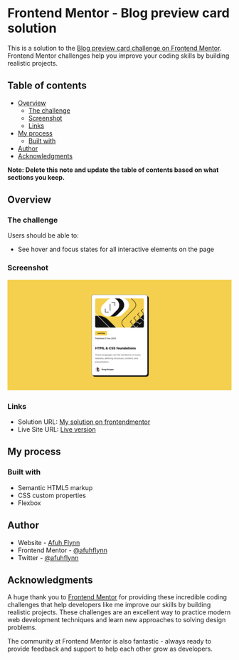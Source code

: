 # Frontend Mentor - Blog preview card solution

This is a solution to the [Blog preview card challenge on Frontend Mentor](https://www.frontendmentor.io/challenges/blog-preview-card-ckPaj01IcS). Frontend Mentor challenges help you improve your coding skills by building realistic projects.

## Table of contents

- [Overview](#overview)
  - [The challenge](#the-challenge)
  - [Screenshot](#screenshot)
  - [Links](#links)
- [My process](#my-process)
  - [Built with](#built-with)
- [Author](#author)
- [Acknowledgments](#acknowledgments)

**Note: Delete this note and update the table of contents based on what sections you keep.**

## Overview

### The challenge

Users should be able to:

- See hover and focus states for all interactive elements on the page

### Screenshot

![Solution ScreenShot](./public/screenshot.png)

### Links

- Solution URL: [My solution on frontendmentor](https://github.com/afuhflynn/blog-preview-card)
- Live Site URL: [Live version](https://your-live-site-url.com)

## My process

### Built with

- Semantic HTML5 markup
- CSS custom properties
- Flexbox

## Author

- Website - [Afuh Flynn](https://github.com/afuhflynn)
- Frontend Mentor - [@afuhflynn](https://www.frontendmentor.io/profile/afuhflynn)
- Twitter - [@afuhflynn](https://www.twitter.com/afuhflynn)

## Acknowledgments

A huge thank you to [Frontend Mentor](https://www.frontendmentor.io) for providing these incredible coding challenges that help developers like me improve our skills by building realistic projects. These challenges are an excellent way to practice modern web development techniques and learn new approaches to solving design problems.

The community at Frontend Mentor is also fantastic - always ready to provide feedback and support to help each other grow as developers.
